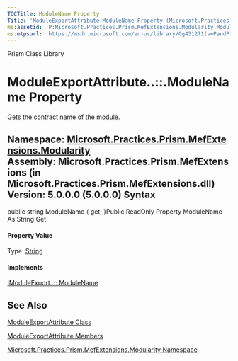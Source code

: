 ```yaml
---
TOCTitle: ModuleName Property
Title: 'ModuleExportAttribute.ModuleName Property (Microsoft.Practices.Prism.MefExtensions.Modularity)'
ms:assetid: 'P:Microsoft.Practices.Prism.MefExtensions.Modularity.ModuleExportAttribute.ModuleName'
ms:mtpsurl: 'https://msdn.microsoft.com/en-us/library/Gg431271(v=PandP.50)'
---
```


Prism Class Library

ModuleExportAttribute..::.ModuleName Property
=============================================

Gets the contract name of the module.

**Namespace:** [Microsoft.Practices.Prism.MefExtensions.Modularity](https://msdn.microsoft.com/n:microsoft.practices.prism.mefextensions.modularity)
**Assembly:** Microsoft.Practices.Prism.MefExtensions (in Microsoft.Practices.Prism.MefExtensions.dll) Version: 5.0.0.0 (5.0.0.0)
Syntax
------

<span id="syntaxToggle"></span>public string ModuleName { get; }Public ReadOnly Property ModuleName As String Get
#### Property Value

Type: [String](http://msdn2.microsoft.com/en-us/library/s1wwdcbf)
#### Implements

[IModuleExport..::.ModuleName](https://msdn.microsoft.com/p:microsoft.practices.prism.mefextensions.modularity.imoduleexport.modulename)

See Also
--------

<span id="seeAlsoToggle"></span>
[ModuleExportAttribute Class](https://msdn.microsoft.com/t:microsoft.practices.prism.mefextensions.modularity.moduleexportattribute)

[ModuleExportAttribute Members](https://msdn.microsoft.com/allmembers.t:microsoft.practices.prism.mefextensions.modularity.moduleexportattribute)

[Microsoft.Practices.Prism.MefExtensions.Modularity Namespace](https://msdn.microsoft.com/n:microsoft.practices.prism.mefextensions.modularity)
